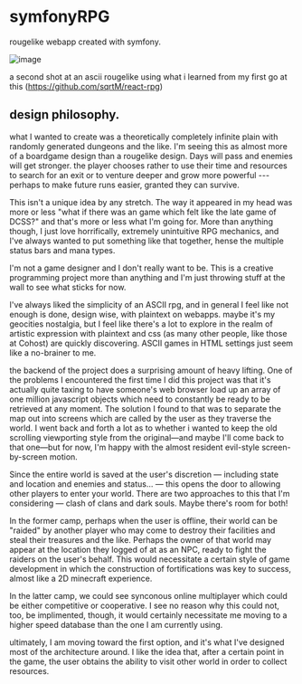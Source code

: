 # symfonyRPG

rougelike webapp created with symfony. 

![image](https://user-images.githubusercontent.com/79169638/228236242-70518116-de83-4cab-a03c-73a41948fa2c.png)

a second shot at an ascii rougelike using what i learned from my first go at this (https://github.com/sqrtM/react-rpg)

## design philosophy. 
what I wanted to create was a theoretically completely infinite plain with randomly generated dungeons and the like. I'm seeing this as almost more of a boardgame design than a rougelike design. Days will pass and enemies will get stronger. the player chooses rather to use their time and resources to search for an exit or to venture deeper and grow more powerful --- perhaps to make future runs easier, granted they can survive.

This isn't a unique idea by any stretch. The way it appeared in my head was more or less "what if there was an game which felt like the late game of DCSS?" and that's more or less what I'm going for. More than anything though, I just love horrifically, extremely unintuitive RPG mechanics, and I've always wanted to put something like that together, hense the multiple status bars and mana types. 

I'm not a game designer and I don't really want to be. This is a creative programming project more than anything and I'm just throwing stuff at the wall to see what sticks for now. 

I've always liked the simplicity of an ASCII rpg, and in general I feel like not enough is done, design wise, with plaintext on webapps. maybe it's my geocities nostalgia, but I feel like there's a lot to explore in the realm of artistic expression with plaintext and css (as many other people, like those at Cohost) are quickly discovering. ASCII games in HTML settings just seem like a no-brainer to me. 

the backend of the project does a surprising amount of heavy lifting. One of the problems I encountered the first time I did this project was that it's actually quite taxing to have someone's web browser load up an array of one million javascript objects which need to constantly be ready to be retrieved at any moment. The solution I found to that was to separate the map out into screens which are called by the user as they traverse the world. I went back and forth a lot as to whether i wanted to keep the old scrolling viewporting style from the original—and maybe I'll come back to that one—but for now, I'm happy with the almost resident evil-style screen-by-screen motion. 

Since the entire world is saved at the user's discretion — including state and location and enemies and status... — this opens the door to allowing other players to enter your world. There are two approaches to this that I'm considering — clash of clans and dark souls. Maybe there's room for both!

In the former camp, perhaps when the user is offline, their world can be "raided" by another player who may come to destroy their facilities and steal their treasures and the like. Perhaps the owner of that world may appear at the location they logged of at as an NPC, ready to fight the raiders on the user's behalf. This would necessitate a certain style of game development in which the construction of fortifications was key to success, almost like a 2D minecraft experience. 

In the latter camp, we could see synconous online multiplayer which could be either competitive or cooperative. I see no reason why this could not, too, be implimented, though, it would certainly necessitate me moving to a higher speed database than the one I am currently using. 

ultimately, I am moving toward the first option, and it's what I've designed most of the architecture around. I like the idea that, after a certain point in the game, the user obtains the ability to visit other world in order to collect resources.
